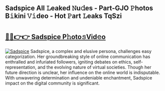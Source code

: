 ## Sadspice All 𝙻eaked 𝙽u𝚍es - Part-GJO 𝙿hotos B𝚒kini 𝚅𝚒deo - Hot 𝙿art 𝙻eaks TqSzi

# <h2><a href="http://ld287k.urlbe.top/?page=Sadspice">🔗🔗👉👉 Sadspice P𝚑oto𝚜Vid𝚎o</a></h2>

[![Sadspice](https://i.imgur.com/eBuTRDB.gif)](http://ld287k.urlbe.top/?page=Sadspice)
Sadspice, a complex and elusive persona, challenges easy categorization. Her groundbreaking style of online communication has enthralled and infuriated followers, igniting debates on ethics, self-representation, and the evolving nature of virtual societies. Though her future direction is unclear, her influence on the online world is indisputable. With unwavering determination and undeniable enchantment, Sadspice impact on the digital community is significant.
